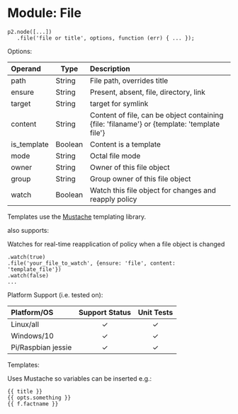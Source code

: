# Module: File

    p2.node([...])
       .file('file or title', options, function (err) { ... });

Options:

| Operand     | Type    | Description                            |
|:------------|---------|:---------------------------------------|
| path        | String  | File path, overrides title             |
| ensure      | String  | Present, absent, file, directory, link |
| target      | String  | target for symlink  |
| content     | String  | Content of file, can be object containing {file: 'filaname'} or {template: 'template file'} |
| is_template | Boolean | Content is a template                  |
| mode        | String  | Octal file mode                        |
| owner       | String  | Owner of this file object              |
| group       | String  | Group owner of this file object        |
| watch       | Boolean | Watch this file object for changes and reapply policy |

Templates use the [Mustache](https://www.npmjs.com/package/mustache) templating library.

also supports:

Watches for real-time reapplication of policy when a file object is changed

    .watch(true)
    .file('your_file_to_watch', {ensure: 'file', content: 'template_file'})
    .watch(false)
    ...

Platform Support (i.e. tested on):

| Platform/OS | Support Status | Unit Tests |
|:------------|:--------------:|:----------:|
| Linux/all   | &#x2713; | &#x2713; |
| Windows/10  | &#x2713; | &#x2713; |
| Pi/Raspbian jessie  | &#x2713; | &#x2713; |

Templates:

Uses Mustache so variables can be inserted e.g.:
```
{{ title }}
{{ opts.something }}
{{ f.factname }}
```
